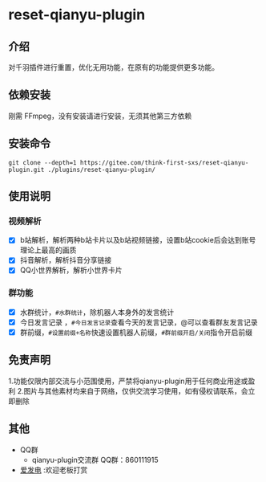 # reset-qianyu-plugin

## 介绍

对千羽插件进行重置，优化无用功能，在原有的功能提供更多功能。

## 依赖安装

刚需 FFmpeg，没有安装请进行安装，无须其他第三方依赖

## 安装命令

```
git clone --depth=1 https://gitee.com/think-first-sxs/reset-qianyu-plugin.git ./plugins/reset-qianyu-plugin/
```

## 使用说明

###  视频解析
- [x] b站解析，解析两种b站卡片以及b站视频链接，设置b站cookie后会达到账号理论上最高的画质
- [x] 抖音解析，解析抖音分享链接
- [x] QQ小世界解析，解析小世界卡片

### 群功能
- [x] 水群统计，`#水群统计`，除机器人本身外的发言统计
- [x] 今日发言记录 ，`#今日发言记录`查看今天的发言记录，@可以查看群友发言记录
- [x] 群前缀，`#设置前缀+名称`快速设置机器人前缀，`#群前缀开启/关闭`指令开启前缀 

## 免责声明

1.功能仅限内部交流与小范围使用，严禁将qianyu-plugin用于任何商业用途或盈利
2.图片与其他素材均来自于网络，仅供交流学习使用，如有侵权请联系，会立即删除

## 其他

* QQ群
    * qianyu-plugin交流群 QQ群：860111915
* [爱发电](https://afdian.net/a/qianyu-plugin) :欢迎老板打赏


